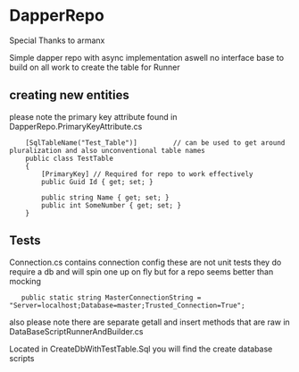 # DapperRepo
Special Thanks to armanx

Simple dapper repo with async implementation aswell no interface base to build on all work to create the table for Runner

## creating new entities
please note the primary key attribute found in DapperRepo.PrimaryKeyAttribute.cs

```
    [SqlTableName("Test_Table")]         // can be used to get around pluralization and also unconventional table names  
    public class TestTable
    {
        [PrimaryKey] // Required for repo to work effectively
        public Guid Id { get; set; }

        public string Name { get; set; }
        public int SomeNumber { get; set; }
    }
```

## Tests
Connection.cs contains connection config these are not unit tests they do require a db and will spin one up on fly but for a repo seems better than mocking
```
   public static string MasterConnectionString = "Server=localhost;Database=master;Trusted_Connection=True";
```

also please note there are separate getall and insert methods that are raw in  DataBaseScriptRunnerAndBuilder.cs



Located in CreateDbWithTestTable.Sql you will find the create database scripts


